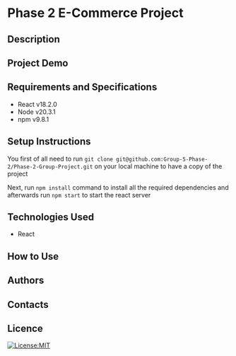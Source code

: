 # Phase 2 E-Commerce Project

## Description


## Project Demo


## Requirements and Specifications

* React v18.2.0
* Node v20.3.1
* npm v9.8.1

## Setup Instructions

You first of all need to run `git clone git@github.com:Group-5-Phase-2/Phase-2-Group-Project.git` on your local machine to have a copy of the project

Next, run `npm install` command to install all the required dependencies and afterwards run `npm start` to start the react server

## Technologies Used

* React

## How to Use


## Authors


## Contacts


## Licence

[![License:MIT](https://img.shields.io/badge/License-MIT-yellow.svg)](https://opensource.org/licenses/MIT)